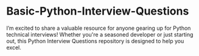 # Basic-Python-Interview-Questions
I’m excited to share a valuable resource for anyone gearing up for Python technical interviews! Whether you're a seasoned developer or just starting out, this Python Interview Questions repository is designed to help you excel.

